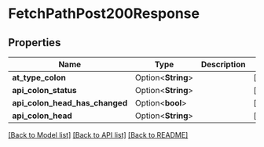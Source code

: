 # FetchPathPost200Response

## Properties

Name | Type | Description | Notes
------------ | ------------- | ------------- | -------------
**at_type_colon** | Option<**String**> |  | [optional]
**api_colon_status** | Option<**String**> |  | [optional]
**api_colon_head_has_changed** | Option<**bool**> |  | [optional]
**api_colon_head** | Option<**String**> |  | [optional]

[[Back to Model list]](../README.md#documentation-for-models) [[Back to API list]](../README.md#documentation-for-api-endpoints) [[Back to README]](../README.md)


